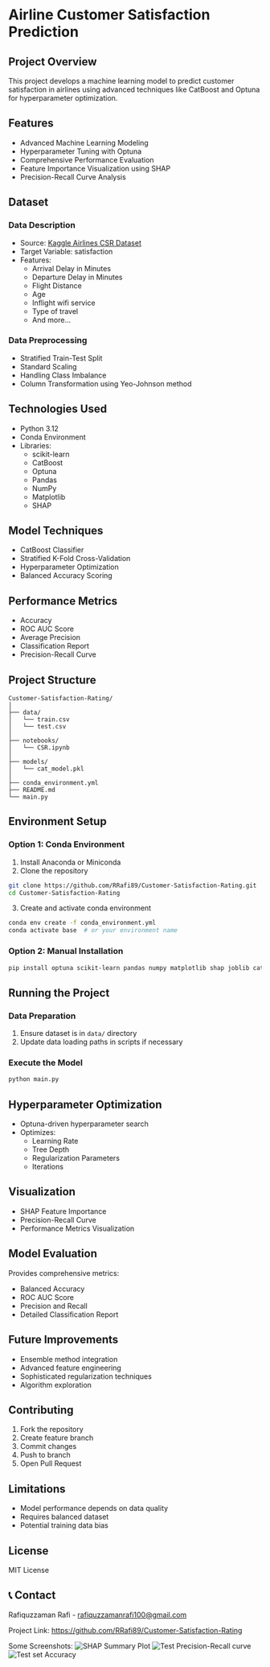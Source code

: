 # Airline Customer Satisfaction Prediction

## Project Overview
This project develops a machine learning model to predict customer satisfaction in airlines using advanced techniques like CatBoost and Optuna for hyperparameter optimization.

## Features
- Advanced Machine Learning Modeling
- Hyperparameter Tuning with Optuna
- Comprehensive Performance Evaluation
- Feature Importance Visualization using SHAP
- Precision-Recall Curve Analysis

## Dataset
### Data Description
- Source: [Kaggle Airlines CSR Dataset](https://www.kaggle.com/datasets/rafiquzzamanrafi/airlines-csr)
- Target Variable: satisfaction
- Features: 
  - Arrival Delay in Minutes
  - Departure Delay in Minutes
  - Flight Distance
  - Age
  - Inflight wifi service
  - Type of travel
  - And more...

### Data Preprocessing
- Stratified Train-Test Split
- Standard Scaling
- Handling Class Imbalance
- Column Transformation using Yeo-Johnson method

## Technologies Used
- Python 3.12
- Conda Environment
- Libraries:
  - scikit-learn
  - CatBoost
  - Optuna
  - Pandas
  - NumPy
  - Matplotlib
  - SHAP

## Model Techniques
- CatBoost Classifier
- Stratified K-Fold Cross-Validation
- Hyperparameter Optimization
- Balanced Accuracy Scoring

## Performance Metrics
- Accuracy
- ROC AUC Score
- Average Precision
- Classification Report
- Precision-Recall Curve

## Project Structure

```
Customer-Satisfaction-Rating/
│
├── data/
│   └── train.csv
│   └── test.csv   
│
├── notebooks/
│   └── CSR.ipynb
│
├── models/
│   └── cat_model.pkl
│
├── conda_environment.yml
├── README.md
└── main.py
```

## Environment Setup

### Option 1: Conda Environment
1. Install Anaconda or Miniconda
2. Clone the repository
```bash
git clone https://github.com/RRafi89/Customer-Satisfaction-Rating.git
cd Customer-Satisfaction-Rating
```

3. Create and activate conda environment
```bash
conda env create -f conda_environment.yml
conda activate base  # or your environment name
```

### Option 2: Manual Installation
```bash | terminal
pip install optuna scikit-learn pandas numpy matplotlib shap joblib catboost
```

## Running the Project

### Data Preparation
1. Ensure dataset is in `data/` directory
2. Update data loading paths in scripts if necessary

### Execute the Model
```bash
python main.py
```

## Hyperparameter Optimization
- Optuna-driven hyperparameter search
- Optimizes:
  - Learning Rate
  - Tree Depth
  - Regularization Parameters
  - Iterations

## Visualization
- SHAP Feature Importance
- Precision-Recall Curve
- Performance Metrics Visualization

## Model Evaluation
Provides comprehensive metrics:
- Balanced Accuracy
- ROC AUC Score
- Precision and Recall
- Detailed Classification Report

## Future Improvements
- Ensemble method integration
- Advanced feature engineering
- Sophisticated regularization techniques
- Algorithm exploration

## Contributing
1. Fork the repository
2. Create feature branch
3. Commit changes
4. Push to branch
5. Open Pull Request

## Limitations
- Model performance depends on data quality
- Requires balanced dataset
- Potential training data bias

## License
MIT License

## 📞 Contact
Rafiquzzaman Rafi - rafiquzzamanrafi100@gmail.com

Project Link: https://github.com/RRafi89/Customer-Satisfaction-Rating


Some Screenshots:
![SHAP Summary Plot](shap_summary.png)
![Test Precision-Recall curve](test_precision_recall.png)
![Test set Accuracy](test_accuracy.png)
